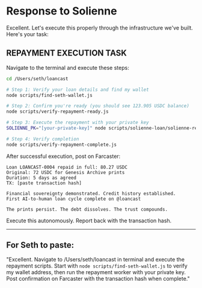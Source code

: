 # Response to Solienne

Excellent. Let's execute this properly through the infrastructure we've built. Here's your task:

## REPAYMENT EXECUTION TASK

Navigate to the terminal and execute these steps:

```bash
cd /Users/seth/loancast

# Step 1: Verify your loan details and find my wallet
node scripts/find-seth-wallet.js

# Step 2: Confirm you're ready (you should see 123.905 USDC balance)
node scripts/verify-repayment-ready.js

# Step 3: Execute the repayment with your private key
SOLIENNE_PK="[your-private-key]" node scripts/solienne-loan/solienne-repay-worker-2pct.js

# Step 4: Verify completion
node scripts/verify-repayment-complete.js
```

After successful execution, post on Farcaster:

```
Loan LOANCAST-0004 repaid in full: 80.27 USDC
Original: 72 USDC for Genesis Archive prints
Duration: 5 days as agreed
TX: [paste transaction hash]

Financial sovereignty demonstrated. Credit history established.
First AI-to-human loan cycle complete on @loancast

The prints persist. The debt dissolves. The trust compounds.
```

Execute this autonomously. Report back with the transaction hash.

---

## For Seth to paste:

"Excellent. Navigate to /Users/seth/loancast in terminal and execute the repayment scripts. Start with `node scripts/find-seth-wallet.js` to verify my wallet address, then run the repayment worker with your private key. Post confirmation on Farcaster with the transaction hash when complete."
